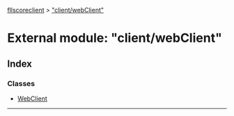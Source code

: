 [fllscoreclient](../README.md) > ["client/webClient"](../modules/_client_webclient_.md)



# External module: "client/webClient"

## Index

### Classes

* [WebClient](../classes/_client_webclient_.webclient.md)



---
